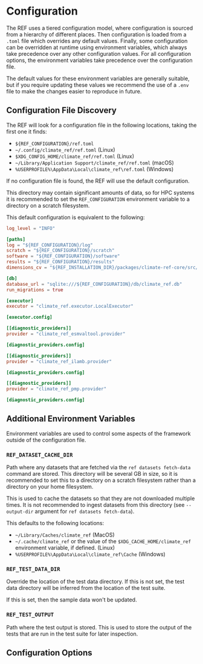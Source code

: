 # Configuration

The REF uses a tiered configuration model,
where configuration is sourced from a hierarchy of different places.
Then configuration is loaded from a `.toml` file which overrides any default values.
Finally, some configuration can be overridden at runtime using environment variables,
which always take precedence over any other configuration values.
For all configuration options, the environment variables take precedence over the configuration file.

The default values for these environment variables are generally suitable,
but if you require updating these values we recommend the use of a `.env` file
to make the changes easier to reproduce in future.

## Configuration File Discovery

The REF will look for a configuration file in the following locations, taking the first one it finds:

* `${REF_CONFIGURATION}/ref.toml`
* `~/.config/climate_ref/ref.toml` (Linux)
*  `$XDG_CONFIG_HOME/climate_ref/ref.toml` (Linux)
* `~/Library/Application Support/climate_ref/ref.toml` (macOS)
* `%USERPROFILE%\AppData\Local\climate_ref\ref.toml` (Windows)

If no configuration file is found, the REF will use the default configuration.

This directory may contain significant amounts of data,
so for HPC systems it is recommended to set the `REF_CONFIGURATION` environment variable to a directory on a scratch filesystem.

This default configuration is equivalent to the following:

```toml
log_level = "INFO"

[paths]
log = "${REF_CONFIGURATION}/log"
scratch = "${REF_CONFIGURATION}/scratch"
software = "${REF_CONFIGURATION}/software"
results = "${REF_CONFIGURATION}/results"
dimensions_cv = "${REF_INSTALLATION_DIR}/packages/climate-ref-core/src/climate_ref_core/pycmec/cv_cmip7_aft.yaml"

[db]
database_url = "sqlite:///${REF_CONFIGURATION}/db/climate_ref.db"
run_migrations = true

[executor]
executor = "climate_ref.executor.LocalExecutor"

[executor.config]

[[diagnostic_providers]]
provider = "climate_ref_esmvaltool.provider"

[diagnostic_providers.config]

[[diagnostic_providers]]
provider = "climate_ref_ilamb.provider"

[diagnostic_providers.config]

[[diagnostic_providers]]
provider = "climate_ref_pmp.provider"

[diagnostic_providers.config]
```

## Additional Environment Variables

Environment variables are used to control some aspects of the framework
outside of the configuration file.

### `REF_DATASET_CACHE_DIR`

Path where any datasets that are fetched via the `ref datasets fetch-data` command are stored.
This directory will be several GB in size,
so it is recommended to set this to a directory on a scratch filesystem
rather than a directory on your home filesystem.

This is used to cache the datasets so that they are not downloaded multiple times.
It is not recommended to ingest datasets from this directory (see `--output-dir` argument for `ref datasets fetch-data`).

This defaults to the following locations:
* `~/Library/Caches/climate_ref` (MacOS)
* `~/.cache/climate_ref` or the value of the `$XDG_CACHE_HOME/climate_ref`
  environment variable, if defined. (Linux)
* `%USERPROFILE%\AppData\Local\climate_ref\Cache` (Windows)

### `REF_TEST_DATA_DIR`

Override the location of the test data directory.
If this is not set, the test data directory will be inferred from the location of the test suite.

If this is set, then the sample data won't be updated.

### `REF_TEST_OUTPUT`

Path where the test output is stored.
This is used to store the output of the tests that are run in the test suite for later inspection.


## Configuration Options


<!-- This file is appended to by gen_config_stubs.py -->
